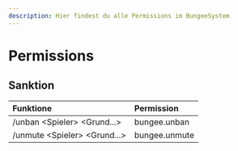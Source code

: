 ```yaml
---
description: Hier findest du alle Permissions im BungeeSystem
---
```


# Permissions

## Sanktion

| Funktione | Permission |
| :--- | :--- |
| /unban &lt;Spieler&gt; &lt;Grund...&gt; | bungee.unban |
| /unmute &lt;Spieler&gt; &lt;Grund...&gt; | bungee.unmute |

